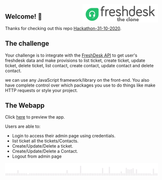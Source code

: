 <a href="https://affectionate-varahamihira-c70f14.netlify.app/">
    <img src="./imgs/theclone.png " alt="freshdesk logo" title="Freshdesk clone" align="right" height="60" />
</a>

## Welcome! 👋

Thanks for checking out this repo [Hackathon-31-10-2020](https://github.com/beharavenkatasatyaprasad/Hackathon-31-10-2020/).


## The challenge

Your challenge is to integrate with the [FreshDesk API](https://developers.freshdesk.com/api/) to get user's freshdesk data and make provisions to list ticket, create ticket, update ticket, delete ticket, list contact, create contact, update contact and delete contact.

we can use any JavaScript framework/library on the front-end. You also have complete control over which packages you use to do things like make HTTP requests or style your project.

## The Webapp

Click [here](https://affectionate-varahamihira-c70f14.netlify.app/) to preview the app.

Users are able to:

- Login to access their admin page using credentials.
- list ticket all the tickets/Contacts.
- Create/Update/Delete a ticket.
- Create/Update/Delete a Contact.
- Logout from admin page

<img  src="https://github.com/beharavenkatasatyaprasad/beharavenkatasatyaprasad/blob/main/gifs/bars.gif" alt=""/>
